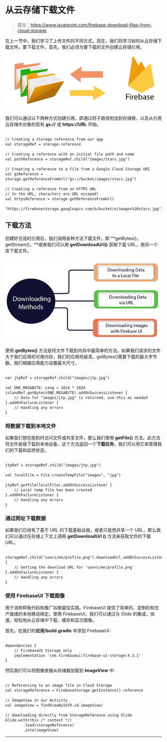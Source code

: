 # 从云存储下载文件

> 原文：<https://www.javatpoint.com/firebase-download-files-from-cloud-storage>

在上一节中，我们学习了上传文件的不同方式。现在，我们将学习如何从云存储下载文件。要下载文件，首先，我们必须为要下载的文件创建云存储引用。

![Download files from Cloud Storage](img/dde650aec201c920262ef6c8e2fd859b.png)

我们可以通过以下两种方式创建引用，即通过将子路径附加到存储根，以及从引用云存储中对象的现有 **gs://** 或 **https://URL** 开始。

```

// Creating a storage reference from our app
val storageRef = storage.reference

// Creating a reference with an initial file path and name
val pathReference = storageRef.child("images/stars.jpg")

// Creating a reference to a file from a Google Cloud Storage URI
val gsReference = storage.getReferenceFromUrl("gs://bucket/images/stars.jpg")

// Creating a reference from an HTTPS URL
// In the URL, characters are URL escaped!
val httpsReference = storage.getReferenceFromUrl(
        "https://firebasestorage.googleapis.com/b/bucket/o/images%20stars.jpg")

```

## 下载方法

创建好合适的引用后，我们调用各种方法下载文件，即 **getBytes()，getStream()，**或者我们可以用 **getDownloadUrl()** 获取下载 URL，用另一个库下载文件。

![Download files from Cloud Storage](img/a5ad4f4a7df688fa9347d79eaa896504.png)

使用 **getBytes()** 方法是将文件下载到内存中最简单的方法。如果我们请求的文件大于我们应用的可用内存，我们的应用将崩溃。getBytes()需要下载的最大字节数。我们根据应用能力设置最大尺寸。

```

var jtpRef = storageRef.child("images/jtp.jpg")

val ONE_MEGABYTE: Long = 1024 * 1024
islandRef.getBytes(ONE_MEGABYTE).addOnSuccessListener {
    // Data for "images/jtp.jpg" is returned, use this as needed
}.addOnFailureListener {
    // Handling any errors
}

```

### 将数据下载到本地文件

如果我们想在脱机时访问文件或共享文件，那么我们使用 **getFile()** 方法。此方法将文件直接下载到本地设备。这个方法返回一个**下载任务**，我们可以用它来管理我们的下载和监控状态。

```

jtpRef = storageRef.child("images/jtp.jpg")

val localFile = File.createTempFile("images", "jpg")

jtpRef.getFile(localFile).addOnSuccessListener {
    // Local temp file has been created
}.addOnFailureListener {
    // Handling any errors
}

```

### 通过网址下载数据

如果我们已经有了基于 URL 的下载基础设施，或者只是想共享一个 URL，那么我们可以通过在存储上下文上调用 **getDownloadUrl ()** 方法来获取文件的下载 URL。

```

storageRef.child("users/me/profile.png").downloadUrl.addOnSuccessListener {
    // Getting the download URL for 'users/me/profile.png'
}.addOnFailureListener {
    // Handling any errors
}

```

### 使用 FirebaseUI 下载图像

用于消除样板代码和推广谷歌最佳实践。FirebaseUI 提供了简单的、定制的和生产就绪的本地移动绑定。使用 FirebaseUI，我们可以通过与 Glide 的集成，快速、轻松地从云存储中下载、缓存和显示图像。

首先，在我们的**应用/build.gradle** 中添加 FirebaseUI:

```

dependencies {
    // FirebaseUI Storage only
    implementation 'com.firebaseui:firebase-ui-storage:4.3.1'
}

```

然后我们可以将图像直接从存储器加载到 **ImageView** 中:

```

// Referencing to an image file in Cloud Storage
val storageReference = FirebaseStorage.getInstance().reference

// ImageView in our Activity
val imageView = findViewById(R.id.imageView)

// Downloading directly from StorageReference using Glide
Glide.with(this /* context */)
        .load(storageReference)
        .into(imageView) 
```

* * *